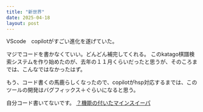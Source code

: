 ```yaml
---
title: "新世界"
date: 2025-04-18
layout: post
---
```


VScode　copilotがすごい進化を遂げていた。

マジでコードを書かなくていい。どんどん補完してくれる。
このkatago棋譜検索システムを作り始めたのが、去年の１１月くらいだったと思うが、そのころまでは、こんなではなかったはず。

もう、コード書くの馬鹿らしくなったので、copilotがhsp対応するまでは、このツールの開発はバグフィックス＋ぐらいになると思う。

自分コード書いてないです。
[？機能の付いたマインスイーパ](https://sphosino.github.io/katago-kifu-search/minesweeper.html)
